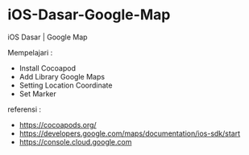 # iOS-Dasar-Google-Map
iOS Dasar | Google Map

Mempelajari : 
- Install Cocoapod
- Add Library Google Maps
- Setting Location Coordinate
- Set Marker


referensi : 
- https://cocoapods.org/
- https://developers.google.com/maps/documentation/ios-sdk/start
- https://console.cloud.google.com
